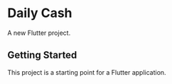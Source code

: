 # Daily Cash

A new Flutter project.

## Getting Started

This project is a starting point for a Flutter application.
